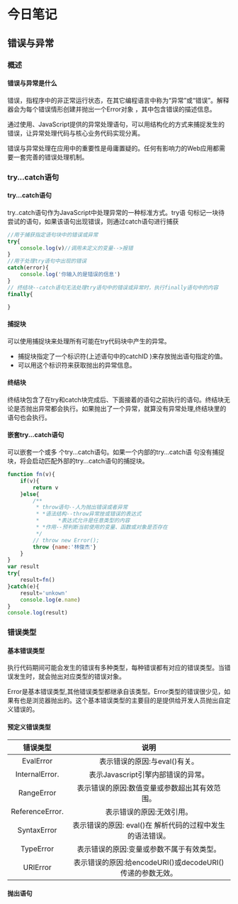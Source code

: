 # 今日笔记

## 错误与异常

### 概述

#### 错误与异常是什么

错误，指程序中的非正常运行状态，在其它编程语言中称为“异常”或“错误”。解释器会为每个错误情形创建并抛出一个Error对象 ，其中包含错误的描述信息。

通过使用、JavaScript提供的异常处理语句，可以用结构化的方式来捕捉发生的错误，让异常处理代码与核心业务代码实现分离。

错误与异常处理在应用中的重要性是毋庸置疑的。任何有影响力的Web应用都需要一套完善的错误处理机制。





### try...catch语句

#### try...catch语句

try..catch语句作为JavaScript中处理异常的一种标准方式。try语 句标记一块待尝试的语句，如果该语句出现错误，则通过catch语句进行捕获

```js
//用于捕获指定语句块中的错误或异常
try{
    console.log(v)//调用未定义的变量-->报错
}
//用于处理try语句中出现的错误
catch(error){
    console.log('你输入的是错误的信息')
}
// 终结块--catch语句无法处理try语句中的错误或异常时，执行finally语句中的内容
finally{

}
```



#### 捕捉块

可以使用捕捉块来处理所有可能在try代码块中产生的异常。

- 捕捉块指定了一个标识符(上述语句中的catchID )来存放抛出语句指定的值。
- 可以用这个标识符来获取抛出的异常信息。



#### 终结块

终结块包含了在try和catch块完成后、下面接着的语句之前执行的语句。终结块无论是否抛出异常都会执行。如果抛出了一个异常，就算没有异常处理,终结块里的语句也会执行。



#### 嵌套try...catch语句

可以嵌套一个或多 个try...catch语句。如果一个内部的try...catch语 句没有捕捉块，将会启动匹配外部的try...catch语句的捕捉块。

```js
function fn(v){
    if(v){
        return v
    }else{
        /**
         * throw语句--人为抛出错误或者异常
         * *语法结构--throw异常挫或错误的表达式
         *      *表达式允许是任意类型的内容
         * *作用--预判断当前使用的变量、函数或对象是否存在
         */
        // throw new Error();
        throw {name:'林俊杰'}
    }
}
var result
try{
    result=fn()
}catch(e){
    result='unkown'
    console.log(e.name)
}
console.log(result)
```





### 错误类型

#### 基本错误类型

执行代码期间可能会发生的错误有多种类型，每种错误都有对应的错误类型。当错误发生时，就会抛出对应类型的错误对象。

Error是基本错误类型,其他错误类型都继承自该类型。Error类型的错误很少见，如果有也是浏览器抛出的。这个基本错误类型的主要目的是提供给开发人员抛出自定义错误的。



#### 预定义错误类型

|    错误类型     |                           说明                            |
| :-------------: | :-------------------------------------------------------: |
|    EvalError    |               表示错误的原因:与eval()有关。               |
| InternalError.  |            表示Javascript引擎内部错误的异常。             |
|   RangeError    |       表示错误的原因:数值变量或参数超出其有效范围。       |
| ReferenceError. |                 表示错误的原因:无效引用。                 |
|   SyntaxError   | 表示错误的原因: eval()在 解析代码的过程中发生的语法错误。 |
|    TypeError    |         表示错误的原因:变量或参数不属于有效类型。         |
|    URIError     | 表示错误的原因:给encodeURI()或decodeURI()传递的参数无效。 |





#### 抛出语句



